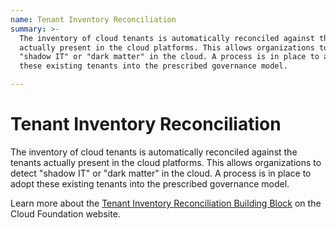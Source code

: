 ```yaml
---
name: Tenant Inventory Reconciliation
summary: >-
  The inventory of cloud tenants is automatically reconciled against the tenants
  actually present in the cloud platforms. This allows organizations to detect
  "shadow IT" or "dark matter" in the cloud. A process is in place to adopt
  these existing tenants into the prescribed governance model. 

---
```


# Tenant Inventory Reconciliation

The inventory of cloud tenants is automatically reconciled against the tenants actually present in the cloud platforms. This allows organizations to detect "shadow IT" or "dark matter" in the cloud. A process is in place to adopt these existing tenants into the prescribed governance model. 

Learn more about the [Tenant Inventory Reconciliation Building Block](https://cloudfoundation.org/maturity-model/tenant-management/tenant-inventory-reconciliation.html) on the Cloud Foundation website.
